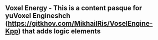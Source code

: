 ## Voxel Energy - This is a content pasque for yuVoxel Engineshch (https://gitkhov.com/MikhailRis/VoselEngine-Kpp) that adds logic elements
